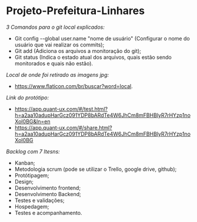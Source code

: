 # Projeto-Prefeitura-Linhares

*3 Comandos para o git local explicados:*

* Git config --global user.name "nome de usuário" (Configurar o nome do usuário que vai realizar os commits);
* Git add (Adiciona os arquivos a monitoração do git);
* Git status (Indica o estado atual dos arquivos, quais estão sendo monitorados e quais não estão).

*Local de onde foi retirado as imagens jpg:*
* https://www.flaticon.com/br/buscar?word=local.

*Link do protótipo:*
* https://app.quant-ux.com/#/test.html?h=a2aa10adupHarGcz091YDP8bARdTe4W6JhCm8mFBHBlyR7rHYzp1noXoI0BG&ln=en
* https://app.quant-ux.com/#/share.html?h=a2aa10adupHarGcz091YDP8bARdTe4W6JhCm8mFBHBlyR7rHYzp1noXoI0BG

*Backlog com 7 Itesns:*
* Kanban;
* Metodologia scrum (pode se utilizar o Trello, google drive, github);
* Protótipagem;
* Design;
* Desenvolvimento frontend;
* Desenvolvimento Backend;
* Testes e validações;
* Hospedagem;
* Testes e acompanhamento.
